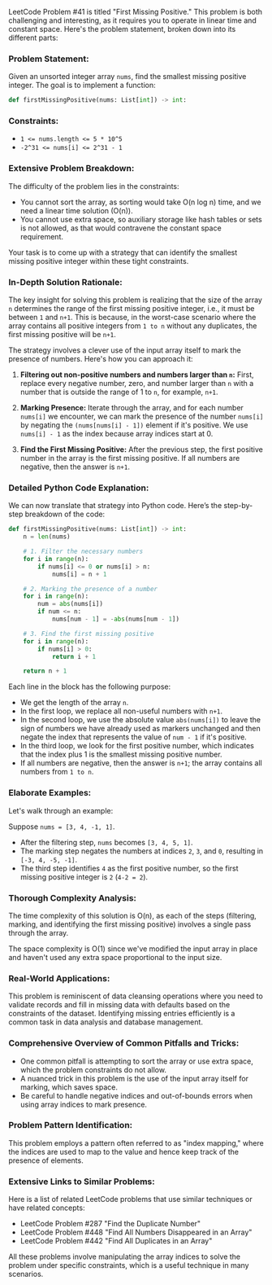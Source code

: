 LeetCode Problem #41 is titled "First Missing Positive." This problem is both challenging and interesting, as it requires you to operate in linear time and constant space. Here's the problem statement, broken down into its different parts:

### Problem Statement:

Given an unsorted integer array `nums`, find the smallest missing positive integer. The goal is to implement a function:

```python
def firstMissingPositive(nums: List[int]) -> int:
```

### Constraints:

- `1 <= nums.length <= 5 * 10^5`
- `-2^31 <= nums[i] <= 2^31 - 1`

### Extensive Problem Breakdown:

The difficulty of the problem lies in the constraints:
- You cannot sort the array, as sorting would take O(n log n) time, and we need a linear time solution (O(n)).
- You cannot use extra space, so auxiliary storage like hash tables or sets is not allowed, as that would contravene the constant space requirement.

Your task is to come up with a strategy that can identify the smallest missing positive integer within these tight constraints.

### In-Depth Solution Rationale:

The key insight for solving this problem is realizing that the size of the array `n` determines the range of the first missing positive integer, i.e., it must be between `1` and `n+1`. This is because, in the worst-case scenario where the array contains all positive integers from `1 to n` without any duplicates, the first missing positive will be `n+1`.

The strategy involves a clever use of the input array itself to mark the presence of numbers. Here's how you can approach it:

1. **Filtering out non-positive numbers and numbers larger than `n`:**
   First, replace every negative number, zero, and number larger than `n` with a number that is outside the range of 1 to `n`, for example, `n+1`.

2. **Marking Presence:**
   Iterate through the array, and for each number `nums[i]` we encounter, we can mark the presence of the number `nums[i]` by negating the `(nums[nums[i] - 1])` element if it's positive. We use `nums[i] - 1` as the index because array indices start at 0.

3. **Find the First Missing Positive:**
   After the previous step, the first positive number in the array is the first missing positive. If all numbers are negative, then the answer is `n+1`.

### Detailed Python Code Explanation:

We can now translate that strategy into Python code. Here’s the step-by-step breakdown of the code:

```python
def firstMissingPositive(nums: List[int]) -> int:
    n = len(nums)

    # 1. Filter the necessary numbers
    for i in range(n):
        if nums[i] <= 0 or nums[i] > n:
            nums[i] = n + 1

    # 2. Marking the presence of a number
    for i in range(n):
        num = abs(nums[i])
        if num <= n:
            nums[num - 1] = -abs(nums[num - 1])

    # 3. Find the first missing positive
    for i in range(n):
        if nums[i] > 0:
            return i + 1

    return n + 1
```

Each line in the block has the following purpose:
- We get the length of the array `n`.
- In the first loop, we replace all non-useful numbers with `n+1`.
- In the second loop, we use the absolute value `abs(nums[i])` to leave the sign of numbers we have already used as markers unchanged and then negate the index that represents the value of `num - 1` if it's positive.
- In the third loop, we look for the first positive number, which indicates that the index plus 1 is the smallest missing positive number.
- If all numbers are negative, then the answer is `n+1`; the array contains all numbers from `1 to n`.

### Elaborate Examples:

Let's walk through an example:

Suppose `nums = [3, 4, -1, 1]`.

- After the filtering step, `nums` becomes `[3, 4, 5, 1]`.
- The marking step negates the numbers at indices `2`, `3`, and `0`, resulting in `[-3, 4, -5, -1]`.
- The third step identifies `4` as the first positive number, so the first missing positive integer is `2` (`4-2 = 2`).

### Thorough Complexity Analysis:

The time complexity of this solution is O(n), as each of the steps (filtering, marking, and identifying the first missing positive) involves a single pass through the array.

The space complexity is O(1) since we've modified the input array in place and haven't used any extra space proportional to the input size.

### Real-World Applications:

This problem is reminiscent of data cleansing operations where you need to validate records and fill in missing data with defaults based on the constraints of the dataset. Identifying missing entries efficiently is a common task in data analysis and database management.

### Comprehensive Overview of Common Pitfalls and Tricks:

- One common pitfall is attempting to sort the array or use extra space, which the problem constraints do not allow.
- A nuanced trick in this problem is the use of the input array itself for marking, which saves space.
- Be careful to handle negative indices and out-of-bounds errors when using array indices to mark presence.

### Problem Pattern Identification:

This problem employs a pattern often referred to as "index mapping," where the indices are used to map to the value and hence keep track of the presence of elements.

### Extensive Links to Similar Problems:

Here is a list of related LeetCode problems that use similar techniques or have related concepts:

- LeetCode Problem #287 "Find the Duplicate Number"
- LeetCode Problem #448 "Find All Numbers Disappeared in an Array"
- LeetCode Problem #442 "Find All Duplicates in an Array"

All these problems involve manipulating the array indices to solve the problem under specific constraints, which is a useful technique in many scenarios.